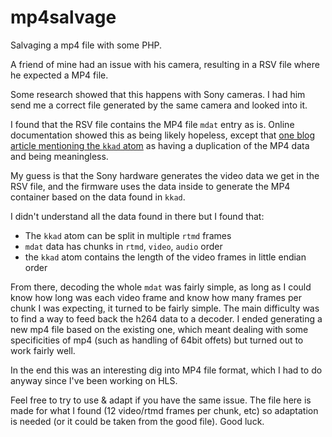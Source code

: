 # mp4salvage

Salvaging a mp4 file with some PHP.

A friend of mine had an issue with his camera, resulting in a RSV file where he expected a MP4 file.

Some research showed that this happens with Sony cameras. I had him send me a correct file generated by the same camera and looked into it.

I found that the RSV file contains the MP4 file `mdat` entry as is. Online documentation showed this as being likely hopeless, except that [one blog article mentioning the `kkad` atom](https://aeroquartet.com/wordpress/2016/03/05/3-xavc-s/) as having a duplication of the MP4 data and being meaningless.

My guess is that the Sony hardware generates the video data we get in the RSV file, and the firmware uses the data inside to generate the MP4 container based on the data found in `kkad`.

I didn't understand all the data found in there but I found that:

* The `kkad` atom can be split in multiple `rtmd` frames
* `mdat` data has chunks in `rtmd`, `video`, `audio` order
* the `kkad` atom contains the length of the video frames in little endian order

From there, decoding the whole `mdat` was fairly simple, as long as I could know how long was each video frame and know how many frames per chunk I was expecting, it turned to be fairly simple. The main difficulty was to find a way to feed back the h264 data to a decoder. I ended generating a new mp4 file based on the existing one, which meant dealing with some specificities of mp4 (such as handling of 64bit offets) but turned out to work fairly well.

In the end this was an interesting dig into MP4 file format, which I had to do anyway since I've been working on HLS.

Feel free to try to use & adapt if you have the same issue. The file here is made for what I found (12 video/rtmd frames per chunk, etc) so adaptation is needed (or it could be taken from the good file). Good luck.
